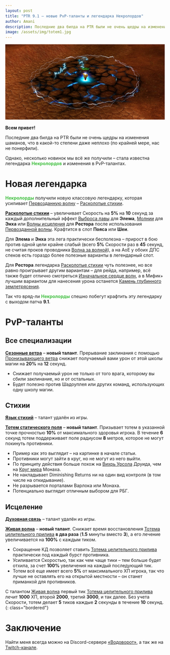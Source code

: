 ```yaml
---    
layout: post    
title: "PTR 9.1 – новые PvP-таланты и легендарка Некролордов"    
author: Amani
description: Последние два билда на PTR были не очень щедры на изменения шаманов, что в какой-то степени даже неплохо (по крайней мере, нас не понерфили).
image: /assets/img/totem1.jpg
---
```


<p align="center">
<img src="/assets/img/totem1.jpg" > 
</p>

**Всем привет!**

Последние два билда на PTR были не очень щедры на изменения шаманов, что в какой-то степени даже неплохо (по крайней мере, нас не понерфили). 

Однако, несколько новинок мы всё же получили – стала известна легендарка <span style="color:#40bf40;font-size:1em;">**Некролордов**</span> и изменения в PvP-талантах.

<!--more-->

# Новая легендарка 

<span style="color:#40bf40;font-size:1em;">**Некролорды**</span> получили новую классовую легендарку, которая усиливает [Первозданную волну](https://ru.wowhead.com/spell=326059) – [Расколотые стихии](https://ptr.wowhead.com/spell=354647/).

<a href="https://ptr.wowhead.com/spell=354647" target="blank" data-wh-icon-size="medium" >**Расколотые стихии**</a> – увеличивает Скорость на **5%** на **10** секунд за каждый дополнительный эффект [Выброса лавы](https://ru.wowhead.com/spell=51505) для **Элема**, [Молнии](https://ru.wowhead.com/spell=188196) для **Энха** или [Волны исцеления](https://ru.wowhead.com/spell=77472) для **Рестора** после использования [Первозданной волны](https://ru.wowhead.com/spell=326059). Крафтится в слот **Пояса** или **Шеи**.

Для **Элема** и **Энха** эта лега практически бесполезна – прирост в бою против одной цели крайне слабый (всего **5%** Скорости раз в **45** секунд, не считая проков проводника [Волна за волной](https://ru.wowhead.com/spell=339186/)), а на АоЕ у обоих ДПС спеков есть гораздо более полезные варианты в легендарный слот.

Для **Рестора** легендарка [Расколотые стихии](https://ptr.wowhead.com/spell=354647/) чуть полезнее, но все равно проигрывает другим вариантам – для рейда, например, всё также будет отлично смотреться [Изначальное сердце волн](https://ru.wowhead.com/spell=335889), а в Мифик+ лучшим вариантом для нанесения урона останется [Камень глубинного землетрясения](https://ru.wowhead.com/spell=336739).

Так что вряд-ли <span style="color:#40bf40;font-size:1em;">**Некролорды**</span> спешно побегут крафтить эту легендарку с выходом патча **9.1**.

# PvP-таланты

## Все специализации

<a href="https://ptr.wowhead.com/spell=355630" target="blank" data-wh-icon-size="medium" >**Сезонные ветра**</a> – **новый талант**. Прерывание заклинания с помощью [Пронизывающего ветра](https://ru.wowhead.com/spell=57994) снижает получаемый вами урон от этой школы магии на **20%** на **12** секунд.

* Снижает получаемый урон не только от того врага, которому вы сбили заклинание, но и от остальных.
* Будет полезно против Шадоуплея или других команд, использующих одну школу магии.

## Стихии

<a href="https://ru.wowhead.com/spell=204385" target="blank" data-wh-icon-size="medium" >**Язык стихий**</a> – талант удалён из игры.

<a href="https://ptr.wowhead.com/spell=355580" target="blank" data-wh-icon-size="medium" >**Тотем статического поля**</a> – **новый талант**. Призывает тотем в указанной точке прочностью **10%** от максимального здоровья игрока. В течение **6** секунд тотем поддерживает поле радиусом **8** метров, которое не могут покинуть противники.

* Пример как это выглядит – на картинке в начале статьи.
* Противники могут зайти в круг, но не могут из него выйти.
* По принципу действия больше похож на [Вихрь Урсола](https://ru.wowhead.com/spell=102793/) Друида, чем на [Круг мира](https://ru.wowhead.com/spell=116844/) Монаха.
* Не накладывает Diminishing Returns ни на один вид контроля (в том числе на откидывание).
* Не разрывается порталами Варлока или Монаха.
* Потенциально выглядит отличным выбором для РБГ.

## Исцеление

<a href="https://ru.wowhead.com/spell=204293" target="blank" data-wh-icon-size="medium" >**Духовная связь**</a> – талант удалён из игры.

<a href="https://ptr.wowhead.com/spell=353115" target="blank" data-wh-icon-size="medium" >**Живая волна**</a> – **новый талант**. Снижает время восстановления [Тотема целительного прилива](https://ru.wowhead.com/spell=108280) **в два раза** (**1.5** минуты вместо **3**), а его лечение увеличивается на **100%** с каждым тиком.

* Сокращение КД позволяет ставить [Тотема целительного прилива](https://ru.wowhead.com/spell=108280) практически под каждый бурст противника.
* Усиливается Скоростью, так как чем чаще тики – тем больше будет отхила, за счет **100%** увеличения на каждый последующий тик.
* Тотем всё еще имеет всего **5%** от максимального ХП игрока, так что лучше не оставлять его на открытой местности – он станет приманкой для противников.

С талантом [Живая волна](https://ru.wowhead.com/spell=353115) первый тик [Тотема целительного прилива](https://ru.wowhead.com/spell=108280) лечит **1000** ХП, второй **2000**, третий **3000**, и так далее. Без учета Скорости, тотем делает **5** тиков каждые **2** секунды в течение **10** секунд.
{: class="bordered"}

# Заключение

Найти меня всегда можно на Discord-сервере [«Водоворот»](https://discord.gg/vodovorot), а так же на [Twitch-канале](https://www.twitch.tv/amanizandalari).
